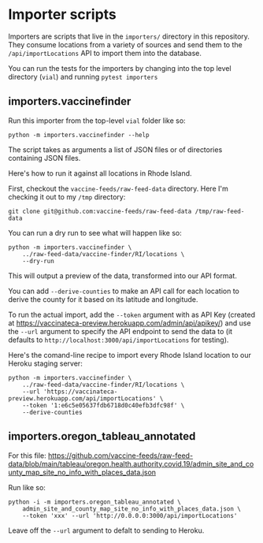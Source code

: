 # Importer scripts

Importers are scripts that live in the `importers/` directory in this repository. They consume locations from a variety of sources and send them to the `/api/importLocations` API to import them into the database.

You can run the tests for the importers by changing into the top level directory (`vial`) and running `pytest importers`

## importers.vaccinefinder

Run this importer from the top-level `vial` folder like so:

    python -m importers.vaccinefinder --help

The script takes as arguments a list of JSON files or of directories containing JSON files.

Here's how to run it against all locations in Rhode Island.

First, checkout the `vaccine-feeds/raw-feed-data` directory. Here I'm checking it out to my `/tmp` directory:

    git clone git@github.com:vaccine-feeds/raw-feed-data /tmp/raw-feed-data

You can run a dry run to see what will happen like so:

    python -m importers.vaccinefinder \
        ../raw-feed-data/vaccine-finder/RI/locations \
        --dry-run

This will output a preview of the data, transformed into our API format.

You can add `--derive-counties` to make an API call for each location to derive the county for it based on its latitude and longitude.

To run the actual import, add the `--token` argument with as API Key (created at https://vaccinateca-preview.herokuapp.com/admin/api/apikey/) and use the `--url` argument to specify the API endpoint to send the data to (it defaults to `http://localhost:3000/api/importLocations` for testing).

Here's the comand-line recipe to import every Rhode Island location to our Heroku staging server:

    python -m importers.vaccinefinder \
        ../raw-feed-data/vaccine-finder/RI/locations \
        --url 'https://vaccinateca-preview.herokuapp.com/api/importLocations' \
        --token '1:e6c5e05637fdb6718d0c40efb3dfc98f' \
        --derive-counties

## importers.oregon_tableau_annotated

For this file: https://github.com/vaccine-feeds/raw-feed-data/blob/main/tableau/oregon.health.authority.covid.19/admin_site_and_county_map_site_no_info_with_places_data.json

Run like so:

    python -i -m importers.oregon_tableau_annotated \
        admin_site_and_county_map_site_no_info_with_places_data.json \
        --token 'xxx' --url 'http://0.0.0.0:3000/api/importLocations'

Leave off the `--url` argument to defalt to sending to Heroku.
